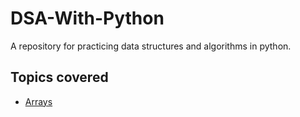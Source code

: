 # DSA-With-Python

A repository for practicing data structures and algorithms in python.

## Topics covered

* [Arrays](./ArraysAndPractice/)
